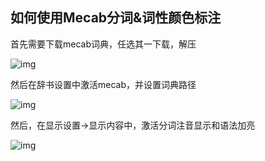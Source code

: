 ## 如何使用Mecab分词&词性颜色标注

首先需要下载mecab词典，任选其一下载，解压

![img](https://image.lunatranslator.org/zh/mecab_download.png)

然后在辞书设置中激活mecab，并设置词典路径

![img](https://image.lunatranslator.org/zh/mecab.png)

然后，在显示设置->显示内容中，激活分词注音显示和语法加亮

![img](https://image.lunatranslator.org/zh/fenci.png)

